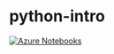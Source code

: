 # python-intro
[![Azure Notebooks](https://notebooks.azure.com/launch.png)](https://notebooks.azure.com/kelvt/libraries/python-intro)
